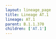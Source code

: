 ```yaml
---
layout: lineage_page
title: Lineage AT.1
lineage: AT.1
parent: B.1.1.370
children: ['AT.1']
---
```


